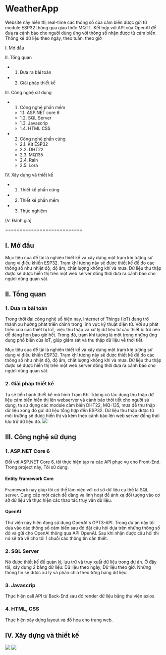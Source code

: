 # WeatherApp
Website này hiển thị real-time các thông số của cảm biến được gửi từ module ESP32 thông qua giao thức MQTT.  Kết hợp với API của OpenAI để đưa ra cảnh báo cho người dùng ứng với thông số nhận được từ cảm biến. Thống kế dữ liệu theo ngày, theo tuần, theo giờ

I. Mở đầu

II. Tổng quan
- 1. Đưa ra bài toán
- 2. Giải pháp thiết kế

III. Công nghệ sử dụng
- 1. Công nghệ phần mềm
  - 1.1. ASP.NET core 6
  - 1.2. SQL Server
  - 1.3. Javascrip
  - 1.4. HTML CSS
- 2. Công nghệ phần cứng
  - 2.1. Kit ESP32
  - 2.2. DHT22
  - 2.3. MQ135
  - 2.4. Rain
  - 2.5. Lora

IV. Xây dựng và thiết kế
- 1. Thiết kế phần cứng
- 2. Thiết kế phần mềm
- 3. Thực nghiệm

[V. Đánh giá]

===========================
## I. Mở đầu
Mục tiêu của đề tài là nghiên thiết kế và xây dựng một trạm khí tượng sử dụng vi điều khiển ESP32. Trạm khí tượng này sẽ được thiết kế để đo các thông số như nhiệt độ, độ ẩm, chất lượng không khí và mưa. Dữ liệu thu thập được sẽ được hiển thị trên một web server đồng thời đưa ra cảnh báo cho người dùng quan sát.

## II. Tổng quan
### 1. Đưa ra bài toán 
Trong thời đại công nghệ số hiện nay, Internet of Things (IoT) đang trở thành xu hướng phát triển chính trong lĩnh vực kỹ thuật điện tử. Với sự phát triển của các thiết bị IoT, việc thu thập và xử lý dữ liệu từ các thiết bị trở nên dễ dàng hơn bao giờ hết. Trong đó, trạm khí tượng là một trong những ứng dụng phổ biến của IoT, giúp giám sát và thu thập dữ liệu về thời tiết.

Mục tiêu của đề tài là nghiên thiết kế và xây dựng một trạm khí tượng sử dụng vi điều khiển ESP32. Trạm khí tượng này sẽ được thiết kế để đo các thông số như nhiệt độ, độ ẩm, chất lượng không khí và mưa. Dữ liệu thu thập được sẽ được hiển thị trên một web server đồng thời đưa ra cảnh báo cho người dùng quan sát.

### 2. Giải pháp thiết kế
Ta sẽ tiến hành thiết kế mô hình Trạm Khí Tượng có tác dụng thu thập dữ liệu cảm biến hiển thị lên webserver và cảnh báo thời tiết cho người sử dụng, ta sử dụng các module cảm biến DHT22, MQ-135, mưa để thu thập dữ liệu xong đó gửi dữ liệu tổng hợp đến ESP32. Dữ liệu thu thập được từ môi trường sẽ được hiển thị và kèm theo cảnh báo lên web server đồng thời lưu trữ dữ liệu đó. 
<img src="https://lh3.googleusercontent.com/C0UBGd6P2lemsL0wv8sFeJD_JbPGhPN5SMFzuse0mUee7z7zFKn0vZSsj4XbWL1Ux6cd9QXsaSj9lHNSNU2QAJRBiOJV6n986tezaT1Grvcr36CxCjiVSWSpriFsxah_oZq9PpmKXQ91yiv7GP8HI59GZiPx1DNK11xx5VuWbxwN7Iqiej7AsqOHXs66RfUx4kyOccXM2dFv-XAi1uQ-So8jpuECZ9of09SOldZayKwq8O4aA3Ru5banoLAXZE2-J1OnyJVCfmGJpJgw6rRTQ5YsGA_uMyEJq8QhdnYGBonEdyiP8orLDx2T5NCHMNGQFprb9FUHOqwVkD2yGyCu4EiaPCaNj5YhPBv60QJKq9t27sowVh0mfKAuLta_EU9CfC5yHIXA7FjTOsCE-o5ioS086cbbor0UpCE1bBArt-3fNU4fgbpk8wBV43UwdrncsOmtKFvqDUwWvsCacciJIHQDYneqfW0yINgWJoyqnytfUYTuG7_TiWhzIlIadQmiuleEJl9UOsuZZyP_OjNDfv-1eYRZb_hYN_M7UPj6brZyEjRvTVX3KLF5BaCkdSHnPxrgeKbeNCsEHchib9Ms3K9Eu49HOsC4HSAT2DLgno49u27FJM16WPVqRZp_YVDrhAe-CBAUQJe-PDMaTTceADMhrrOsll02h7120N_Zu_s9xiGfxEXGdzCUldybOYQCftuTbiMfkfrLKaLuQP8Lu9c-IjI7oJ7kyTlCoScyPIEkoz5-BDtt1mcVdKu71PsJzYbtQai3g4CPOP--tjob7XyMaZerukBfEts3KHwVYfQkIqCapGFFpyjXM5H_YbwAvLoVNs-A-w7qFSl6GxiTtlLeQ2UC1_RU5JxfN9sUO_zLEgJCB4C17TWSln1eWMXpkvHIeiwz2RmOAjhFNlliK98XSuSs80SPr9Zd0kRTaN1Kc3QeWUPOD32UC5MkFKRd9DbeqqupA5_TSTbFyf4E5QQx2MnVZGfVqOqgGadD03US_N8dOZcDjkAKGkZuILiYqNuuqLtd7Yseyh_9aoa8gh5nh0Q=w767-h321-s-no?authuser=3">

## III. Công nghệ sử dụng
### 1. ASP.NET Core 6
Đối với ASP.NET Core 6, tôi thực hiện tạo ra các API phục vụ cho Front-End. Trong project này, Tôi sử dụng: 

#### Entity Framework Core
Framework này giúp tôi có thể làm việc với cơ sở dữ liệu cụ thể là SQL server. Cung cấp một cách dễ dàng và linh hoạt để ánh xạ đối tượng vào cơ sở dữ liệu và thực hiện các thao tác truy vấn dữ liệu.

#### OpenAI
Thư viện này hiện đang sử dụng OpenAI's GPT3-API. Trong dự án này tôi dựa vào các thông số cảm biến sau đó đặt câu hỏi dựa trên những thông số đó và gửi cho OpenAI thông qua API OpenAI. Sau khi nhận được câu hỏi thì nó sẽ trả về cho tôi 1 chuỗi các thông tin cần thiết.

### 2. SQL Server
Nó được thiết kế để quản lý, lưu trữ và truy xuất dữ liệu trong dự án. Ở đây tôi, xây dựng 2 bảng dữ liệu: Dữ liệu theo ngày, Dữ liệu theo giờ. Những thông tin sẽ được xử lý và phân chia theo từng bảng dữ liệu. 

### 3. Javascrip
Thực hiện call API từ Back-End sau đó render dữ liệu bằng thư viện axios. 

### 4. HTML, CSS
Thực hiện xây dựng layout và đồ họa cho trang web.

## IV. Xây dựng và thiết kế
<img src="https://lh3.googleusercontent.com/U2H9R5U7Dqwtsb7XlDhHHlqerUkKe0GvFbCTVl2Bzj6xX22NFGmoeIP3vIUUNxiJlJduSHSqW6rXyMtsUGkoxe-AiovtlTuK9tQ0uJG3roA6U4iwxtY5lUf7QQejlcu92_v_JvEriX7tWIXpilli4R0e1--eBscGH0AXrFdIA_fLRWQldU06cVMNJLIu2UYGJ6sPetD1BpOhHdkJq7aa-4yQYPtKrw7QdJExltST8XseaRaXLZ7iW8gZszt586H2Z1ldr0jJ8NEVrdccq9tHMNu_z2U3K0QATClhH6fHiR0Z2oTTlR4rZ99arPTArpYi_X6hyjQv_C9aQpknCaZtGzBkyrEvyT3XZnvOqaL0SFheIgCX9EKZzrPN5_rR-hssrcaXQ7pRoL_SqpMA9hvY8ljBIzspadkJHDaUHmgnAWiGgahjb6S0F9bjVleihw_9OieCuVfmVe6bdYywMhadhXLSpYpjqtdOfGlKiIAUaUFzuFG234Bp6N3oxjApCZS1lSf-GovBjSWRIdlPYZhxHyhSUCngLmtWT8shlifr_DO_-7YtgEaf292Gk6RFTGXVkgwkY5Ml2xHMqoTvIkfyO25AnfjtLrqCMXbQAv7x48dLxoAYGvJVTzYS-AAynO2w3lLdorJCKJGViM0GWxLFatKLzmRS7TEcmTw45KiurxnmoA6k_YAp0pOdw7X-XurYbonCrfV8vF8V-7bY98XugfIT9nb7CMzMzW7ZhlajcrgPZLJ4k2DXtqr8SUCjFJm70R4ou3xFUuoNR_XhAw7kckv_sdHpa3zV_gbs97UMRfuNx2W-XifA-Mm_yWZWy_wvjtsPJxnKPtB-pYAU2X0JabiKiDz-yGu5CmA0Y424EO8fdtWvtWYzgyVHaTz8KW3WSJHiuIdP6PFcQTEM1TvK107RlpPNtEA_lCYWw74alewUim2JjwbHlhbffdEtIbvVQNOvRSiU3a2DzvOrX89RYt_TtaoWn0zAeLqWJ-OCMj2fS5ypAnd8cobxjI03gUw6ZflULTHFFyGG_Kf5YLQ_WIH7r_U=w1916-h893-s-no?authuser=3">
<img src="https://lh3.googleusercontent.com/9LvMdkNBtqUkQkvfFqf5VFjAKbqHDWONbtcfdl_8ZizNJBOU3rrMx9bUkUPNhdGXf1UsMud8blT2mjGj64jQaqGHiz9UIoYd7KWiEpUXmaihLl5Pj7Svo75tw07oIFh5au39M-rTEAe-PxI4FF-luGGc_ajtt4ydueTibIZctBSBKittqtMb-9XOTmnX0V4HFL3GiVQ3s3UUowZb-SdysRB_5iRRsA3wkR-zTPu-GwWUZfLEaTHFCPBa-L3RBhcMsjcS0l4Sy1iIEj36jhJl70m33IlssfBpp3FffRA8YiDPpd-K093kYb1kMCsC77rSO1phGalXhFqMfllMSlaEjzHoFgovimYoMRIC2d9_DEuw9JKGa7W2nhrvYxOZrnLiwiCnYXjxknxR3aTsWCH0iSOux6aumDxR-YSxFE0yvTr6ex6R7FniRPJc2cMi9GLHdvQ_036nHs9jGUEROeaG1brogCQ5WOEWQRDontUWB6O_-Xwb8FTic5bmmUxHjA_Y16LmlJvXL3JpMAn-1VKdr12ssP1o7Az5pQCZUEym2D-fXMLMl7UdJkTxLojSdLBObcpXnquGp8cIKafJOj1V-59l2ieRwmtVrkRXR3tGSRTfCtaeL2pPZ3MFuesqhbjx65GDq6W9ULZP5XcYUQpjWSHW_BmSXJdzCfbPNfTNdi22NbvlMDscyYfXV-dvY5gOF8TUNYgqMu5vcDN_dMZAaWJoHpkIOIJqkpUOHt1DXANdnbFa5-7ESN88ZCh_Rt_vK4BCk045RiyjydUh9L-6QLkFv1-hdxC1j9AHrVbu5YGFNW520FRBdIJUkhLy009x83ra7msSXxmI-WjM7QNOfz4_3Vr0KNveuU2kbiyOFLSTjKAk6U93quBn7U4-LhoNO6nHPhFSk4-cHOnTbDE-W2PTxNnSlP8niKSXC_CMO7mdWE0CmOfX5wVKz2P3J3oO6F7u2EK3Gr5Xf49LkDPVfQfO0z8h5fBkyP-46dB1mFJMAm_nyIk6D2k_CjOT4EaHQaCo1mKUGt-iuN3r7QTh8S17AlQ=w1917-h887-s-no?authuser=3">

